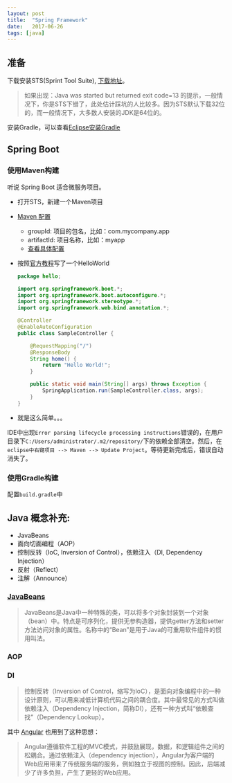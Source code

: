 ```yaml
---
layout: post
title:  "Spring Framework"
date:   2017-06-26
tags: [java]
---
```


## 准备
下载安装STS(Sprint Tool Suite), [下载地址](https://spring.io/tools)。

> 如果出现：Java was started but returned exit code=13 的提示，一般情况下，你是STS下错了，此处估计踩坑的人比较多。因为STS默认下载32位的，而一般情况下，大多数人安装的JDK是64位的。

安装Gradle，可以查看[Eclipse安装Gradle](https://github.com/zhoukekestar/java-notes/wiki/Eclipse%E5%AE%89%E8%A3%85Gradle)



## Spring Boot

### 使用Maven构建
听说 Spring Boot 适合微服务项目。

* 打开STS，新建一个Maven项目
* [Maven 配置](https://zh.wikipedia.org/wiki/Apache_Maven)
  * groupId: 项目的包名，比如：com.mycompany.app
  * artifactId: 项目名称，比如：myapp
  * [查看具体配置](https://github.com/zhoukekestar/java-notes/blob/master/SpringBootHelloWorld/pom.xml)
* 按照[官方教程](http://projects.spring.io/spring-boot/)写了一个HelloWorld

  ```java
  package hello;

  import org.springframework.boot.*;
  import org.springframework.boot.autoconfigure.*;
  import org.springframework.stereotype.*;
  import org.springframework.web.bind.annotation.*;

  @Controller
  @EnableAutoConfiguration
  public class SampleController {

      @RequestMapping("/")
      @ResponseBody
      String home() {
          return "Hello World!";
      }

      public static void main(String[] args) throws Exception {
          SpringApplication.run(SampleController.class, args);
      }
  }
  ```
* 就是这么简单。。。

IDE中出现`Error parsing lifecycle processing instructions`错误的，在用户目录下`C:/Users/administrator/.m2/repository/`下的依赖全部清空。然后，在`eclipse中右键项目 --> Maven --> Update Project`。等待更新完成后，错误自动消失了。

### 使用Gradle构建
配置`build.gradle`中

## Java 概念补充:
* JavaBeans
* 面向切面编程（AOP）
* 控制反转（IoC, Inversion of Control），依赖注入（DI, Dependency Injection）
* 反射（Reflect）
* 注解（Announce）

### [JavaBeans](https://zh.wikipedia.org/wiki/JavaBeans)
> JavaBeans是Java中一种特殊的类，可以将多个对象封装到一个对象（bean）中。特点是可序列化，提供无参构造器，提供getter方法和setter方法访问对象的属性。名称中的“Bean”是用于Java的可重用软件组件的惯用叫法。

### AOP

### DI
> 控制反转（Inversion of Control，缩写为IoC），是面向对象编程中的一种设计原则，可以用来减低计算机代码之间的耦合度。其中最常见的方式叫做依赖注入（Dependency Injection，简称DI），还有一种方式叫“依赖查找”（Dependency Lookup）。

其中 [Angular](https://zh.wikipedia.org/wiki/AngularJS) 也用到了这种思想：
> Angular遵循软件工程的MVC模式，并鼓励展现，数据，和逻辑组件之间的松耦合。通过依赖注入（dependency injection），Angular为客户端的Web应用带来了传统服务端的服务，例如独立于视图的控制。因此，后端减少了许多负担，产生了更轻的Web应用。
